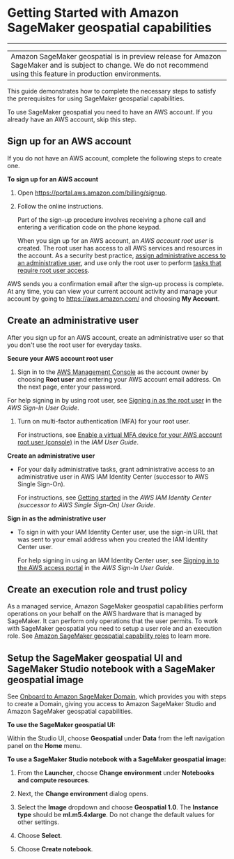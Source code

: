 # Getting Started with Amazon SageMaker geospatial capabilities<a name="geospatial-getting-started"></a>


****  

|  | 
| --- |
| Amazon SageMaker geospatial is in preview release for Amazon SageMaker and is subject to change\. We do not recommend using this feature in production environments\. | 

This guide demonstrates how to complete the necessary steps to satisfy the prerequisites for using SageMaker geospatial capabilities\.

To use SageMaker geospatial you need to have an AWS account\. If you already have an AWS account, skip this step\.

## Sign up for an AWS account<a name="sign-up-for-aws"></a>

If you do not have an AWS account, complete the following steps to create one\.

**To sign up for an AWS account**

1. Open [https://portal\.aws\.amazon\.com/billing/signup](https://portal.aws.amazon.com/billing/signup)\.

1. Follow the online instructions\.

   Part of the sign\-up procedure involves receiving a phone call and entering a verification code on the phone keypad\.

   When you sign up for an AWS account, an *AWS account root user* is created\. The root user has access to all AWS services and resources in the account\. As a security best practice, [assign administrative access to an administrative user](https://docs.aws.amazon.com/singlesignon/latest/userguide/getting-started.html), and use only the root user to perform [tasks that require root user access](https://docs.aws.amazon.com/accounts/latest/reference/root-user-tasks.html)\.

AWS sends you a confirmation email after the sign\-up process is complete\. At any time, you can view your current account activity and manage your account by going to [https://aws\.amazon\.com/](https://aws.amazon.com/) and choosing **My Account**\.

## Create an administrative user<a name="create-an-admin"></a>

After you sign up for an AWS account, create an administrative user so that you don't use the root user for everyday tasks\.

**Secure your AWS account root user**

1.  Sign in to the [AWS Management Console](https://console.aws.amazon.com/) as the account owner by choosing **Root user** and entering your AWS account email address\. On the next page, enter your password\.

   For help signing in by using root user, see [Signing in as the root user](https://docs.aws.amazon.com/signin/latest/userguide/console-sign-in-tutorials.html#introduction-to-root-user-sign-in-tutorial) in the *AWS Sign\-In User Guide*\.

1. Turn on multi\-factor authentication \(MFA\) for your root user\.

   For instructions, see [Enable a virtual MFA device for your AWS account root user \(console\)](https://docs.aws.amazon.com/IAM/latest/UserGuide/id_credentials_mfa_enable_virtual.html#enable-virt-mfa-for-root) in the *IAM User Guide*\.

**Create an administrative user**
+ For your daily administrative tasks, grant administrative access to an administrative user in AWS IAM Identity Center \(successor to AWS Single Sign\-On\)\.

  For instructions, see [Getting started](https://docs.aws.amazon.com/singlesignon/latest/userguide/getting-started.html) in the *AWS IAM Identity Center \(successor to AWS Single Sign\-On\) User Guide*\.

**Sign in as the administrative user**
+ To sign in with your IAM Identity Center user, use the sign\-in URL that was sent to your email address when you created the IAM Identity Center user\.

  For help signing in using an IAM Identity Center user, see [Signing in to the AWS access portal](https://docs.aws.amazon.com/signin/latest/userguide/iam-id-center-sign-in-tutorial.html) in the *AWS Sign\-In User Guide*\.

## Create an execution role and trust policy<a name="geospatial-role-setup"></a>

As a managed service, Amazon SageMaker geospatial capabilities perform operations on your behalf on the AWS hardware that is managed by SageMaker\. It can perform only operations that the user permits\. To work with SageMaker geospatial you need to setup a user role and an execution role\. See [Amazon SageMaker geospatial capability roles](https://docs.aws.amazon.com/sagemaker/latest/dg/sagemaker-geospatial-roles.html) to learn more\.

## Setup the SageMaker geospatial UI and SageMaker Studio notebook with a SageMaker geospatial image<a name="geospatial-sdk-console-setup"></a>

See [Onboard to Amazon SageMaker Domain](https://docs.aws.amazon.com/sagemaker/latest/dg/gs-studio-onboard.html), which provides you with steps to create a Domain, giving you access to Amazon SageMaker Studio and Amazon SageMaker geospatial capabilities\.

**To use the SageMaker geospatial UI:**

Within the Studio UI, choose **Geospatial** under **Data** from the left navigation panel on the **Home** menu\.

**To use a SageMaker Studio notebook with a SageMaker geospatial image:**

1. From the **Launcher**, choose **Change environment** under **Notebooks and compute resources**\.

1. Next, the **Change environment** dialog opens\.

1. Select the **Image** dropdown and choose **Geospatial 1\.0**\. The **Instance type** should be **ml\.m5\.4xlarge**\. Do not change the default values for other settings\.

1. Choose **Select**\.

1. Choose **Create notebook**\.